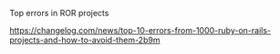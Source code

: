 Top errors in ROR projects

https://changelog.com/news/top-10-errors-from-1000-ruby-on-rails-projects-and-how-to-avoid-them-2b9m
